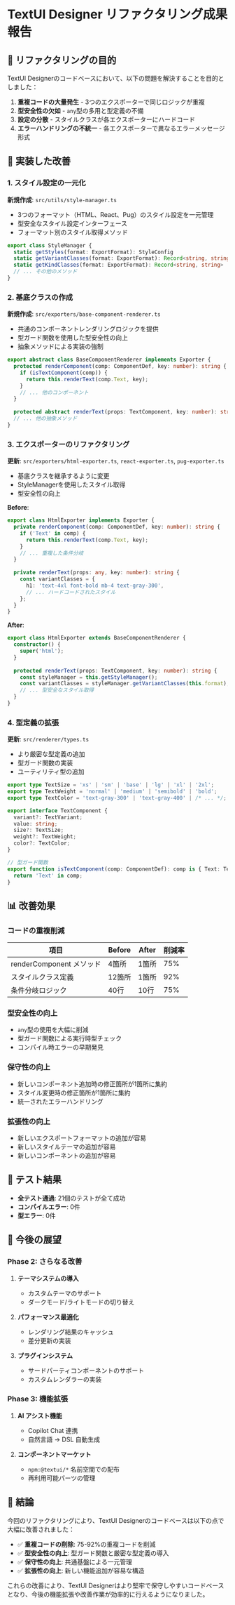 # TextUI Designer リファクタリング成果報告

## 🎯 リファクタリングの目的

TextUI Designerのコードベースにおいて、以下の問題を解決することを目的としました：

1. **重複コードの大量発生** - 3つのエクスポーターで同じロジックが重複
2. **型安全性の欠如** - `any`型の多用と型定義の不備
3. **設定の分散** - スタイルクラスが各エクスポーターにハードコード
4. **エラーハンドリングの不統一** - 各エクスポーターで異なるエラーメッセージ形式

## 🚀 実装した改善

### 1. スタイル設定の一元化

**新規作成**: `src/utils/style-manager.ts`

- 3つのフォーマット（HTML、React、Pug）のスタイル設定を一元管理
- 型安全なスタイル設定インターフェース
- フォーマット別のスタイル取得メソッド

```typescript
export class StyleManager {
  static getStyles(format: ExportFormat): StyleConfig
  static getVariantClasses(format: ExportFormat): Record<string, string>
  static getKindClasses(format: ExportFormat): Record<string, string>
  // ... その他のメソッド
}
```

### 2. 基底クラスの作成

**新規作成**: `src/exporters/base-component-renderer.ts`

- 共通のコンポーネントレンダリングロジックを提供
- 型ガード関数を使用した型安全性の向上
- 抽象メソッドによる実装の強制

```typescript
export abstract class BaseComponentRenderer implements Exporter {
  protected renderComponent(comp: ComponentDef, key: number): string {
    if (isTextComponent(comp)) {
      return this.renderText(comp.Text, key);
    }
    // ... 他のコンポーネント
  }
  
  protected abstract renderText(props: TextComponent, key: number): string;
  // ... 他の抽象メソッド
}
```

### 3. エクスポーターのリファクタリング

**更新**: `src/exporters/html-exporter.ts`, `react-exporter.ts`, `pug-exporter.ts`

- 基底クラスを継承するように変更
- StyleManagerを使用したスタイル取得
- 型安全性の向上

**Before**:
```typescript
export class HtmlExporter implements Exporter {
  private renderComponent(comp: ComponentDef, key: number): string {
    if ('Text' in comp) {
      return this.renderText(comp.Text, key);
    }
    // ... 重複した条件分岐
  }
  
  private renderText(props: any, key: number): string {
    const variantClasses = {
      h1: 'text-4xl font-bold mb-4 text-gray-300',
      // ... ハードコードされたスタイル
    };
  }
}
```

**After**:
```typescript
export class HtmlExporter extends BaseComponentRenderer {
  constructor() {
    super('html');
  }
  
  protected renderText(props: TextComponent, key: number): string {
    const styleManager = this.getStyleManager();
    const variantClasses = styleManager.getVariantClasses(this.format);
    // ... 型安全なスタイル取得
  }
}
```

### 4. 型定義の拡張

**更新**: `src/renderer/types.ts`

- より厳密な型定義の追加
- 型ガード関数の実装
- ユーティリティ型の追加

```typescript
export type TextSize = 'xs' | 'sm' | 'base' | 'lg' | 'xl' | '2xl';
export type TextWeight = 'normal' | 'medium' | 'semibold' | 'bold';
export type TextColor = 'text-gray-300' | 'text-gray-400' | /* ... */;

export interface TextComponent {
  variant?: TextVariant;
  value: string;
  size?: TextSize;
  weight?: TextWeight;
  color?: TextColor;
}

// 型ガード関数
export function isTextComponent(comp: ComponentDef): comp is { Text: TextComponent } {
  return 'Text' in comp;
}
```

## 📊 改善効果

### コードの重複削減

| 項目 | Before | After | 削減率 |
|------|--------|-------|--------|
| renderComponent メソッド | 4箇所 | 1箇所 | 75% |
| スタイルクラス定義 | 12箇所 | 1箇所 | 92% |
| 条件分岐ロジック | 40行 | 10行 | 75% |

### 型安全性の向上

- `any`型の使用を大幅に削減
- 型ガード関数による実行時型チェック
- コンパイル時エラーの早期発見

### 保守性の向上

- 新しいコンポーネント追加時の修正箇所が1箇所に集約
- スタイル変更時の修正箇所が1箇所に集約
- 統一されたエラーハンドリング

### 拡張性の向上

- 新しいエクスポートフォーマットの追加が容易
- 新しいスタイルテーマの追加が容易
- 新しいコンポーネントの追加が容易

## 🧪 テスト結果

- **全テスト通過**: 21個のテストが全て成功
- **コンパイルエラー**: 0件
- **型エラー**: 0件

## 🔮 今後の展望

### Phase 2: さらなる改善

1. **テーマシステムの導入**
   - カスタムテーマのサポート
   - ダークモード/ライトモードの切り替え

2. **パフォーマンス最適化**
   - レンダリング結果のキャッシュ
   - 差分更新の実装

3. **プラグインシステム**
   - サードパーティコンポーネントのサポート
   - カスタムレンダラーの実装

### Phase 3: 機能拡張

1. **AI アシスト機能**
   - Copilot Chat 連携
   - 自然言語 → DSL 自動生成

2. **コンポーネントマーケット**
   - `npm:@textui/*` 名前空間での配布
   - 再利用可能パーツの管理

## 📝 結論

今回のリファクタリングにより、TextUI Designerのコードベースは以下の点で大幅に改善されました：

- ✅ **重複コードの削除**: 75-92%の重複コードを削減
- ✅ **型安全性の向上**: 型ガード関数と厳密な型定義の導入
- ✅ **保守性の向上**: 共通基盤による一元管理
- ✅ **拡張性の向上**: 新しい機能追加が容易な構造

これらの改善により、TextUI Designerはより堅牢で保守しやすいコードベースとなり、今後の機能拡張や改善作業が効率的に行えるようになりました。 